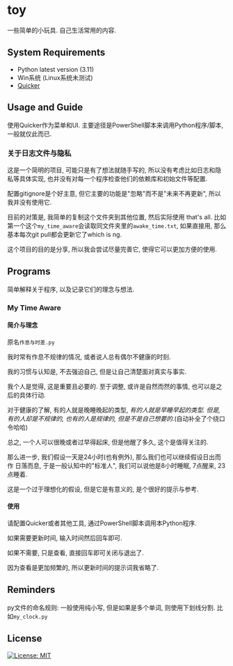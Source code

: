 # toy

一些简单的小玩具. 自己生活常用的内容.

## System Requirements

- Python latest version (3.11)
- Win系统 (Linux系统未测试)
- [Quicker](https://getquicker.net/)

## Usage and Guide

使用Quicker作为菜单和UI. 主要途径是PowerShell脚本来调用Python程序/脚本, 一般就仅此而已.

### 关于日志文件与隐私

这是一个简明的项目, 可能只是有了想法就随手写的, 所以没有考虑比如日志和隐私等具体实现, 也并没有对每一个程序检查他们的依赖库和初始文件等配置.

配置gitignore是个好主意, 但它主要的功能是"忽略"而不是"未来不再更新", 所以我并没有使用它.

目前的对策是, 我简单的复制这个文件夹到其他位置, 然后实际使用 that's all. 比如第一个这个`my_time_aware`会读取同文件夹里的`awake_time.txt`, 如果直接用, 那么基本每次git pull都会更新它了which is ng.

这个项目的目的是分享, 所以我会尝试尽量完善它, 使得它可以更加方便的使用.

## Programs

简单解释关于程序, 以及记录它们的理念与想法.

### My Time Aware

#### 简介与理念

原名`作息与时差.py`

我时常有作息不规律的情况, 或者说人总有偶尔不健康的时刻.

我的习惯与认知是, 不去强迫自己, 但是让自己清楚面对真实与事实.

我个人是觉得, 这是重要且必要的. 至于调整, 或许是自然而然的事情, 也可以是之后的具体行动.

对于健康的了解, 有的人就是晚睡晚起的类型, *有的人就是早睡早起的类型. 但是, 有的人却是不规律的, 也有的人是规律的, 但是不是自己想要的.*(自动补全了个绕口令哈哈)

总之, 一个人可以很晚或者过早得起床, 但是他醒了多久, 这个是值得关注的.

那么进一步, 我们假设一天是24小时(也有例外), 那么我们也可以继续假设日出而作 日落而息, 于是一般认知中的"标准人", 我们可以说他是8小时睡眠, 7点醒来, 23点睡着.

这是一个过于理想化的假设, 但是它是有意义的, 是个很好的提示与参考.

#### 使用

请配置Quicker或者其他工具, 通过PowerShell脚本调用本Python程序.

如果需要更新时间, 输入时间然后回车即可.

如果不需要, 只是查看, 直接回车即可关闭与退出了.

因为查看是更加频繁的, 所以更新时间的提示词我省略了.

## Reminders

py文件的命名规则: 一般使用纯小写, 但是如果是多个单词, 则使用下划线分割. 比如`my_clock.py`

## License

[![License: MIT](https://img.shields.io/badge/License-MIT-yellow.svg)](https://opensource.org/licenses/MIT)
